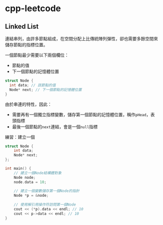 # cpp-leetcode

## Linked List

連結串列，由許多節點組成，在空間分配上比傳統陣列彈性，卻也需要多餘空間來儲存節點的指標位置。

一個節點最少需要以下兩個欄位：

* 節點的值
* 下一個節點的記憶體位置

```cpp
struct Node {
  int data; // 該節點的值
  Node* next; // 下一個節點的記憶體位置
}
```

由於串連的特性，因此：

* 需要再有一個獨立指標變數，儲存第一個節點的記憶體位置，稱作`pHead`，表頭指標
* 最後一個節點的`next`連結，會是一個`null`指標

練習：建立一個
```cpp
struct Node {
    int data;
    Node* next;
};

int main() {
    // 建立一個Node結構體對象
    Node node;
    node.data = 10;
    
    // 建立一個變數儲存第一個Node的指針
    Node *p = &node;
    
    // 使用解引用操作符訪問第一個Node
    cout << (*p).data << endl; // 10
    cout << p->data << endl; // 10
}
```
